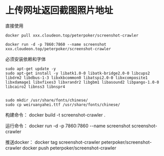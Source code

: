 # 上传网址返回截图照片地址

直接使用
```angular2html
docker pull xxx.cloudeon.top/peterpoker/screenshot-crawler

docker run -d -p 7860:7860 --name screenshot xxx.cloudeon.top/peterpoker/screenshot-crawler
```

必须安装依赖和字体
```
sudo apt-get update -y
sudo apt-get install -y libatk1.0-0 libatk-bridge2.0-0 libcups2 libdrm2 libdbus-1-3 libxkbcommon0 libatspi2.0-0 libxcomposite1 libxdamage1 libxfixes3 libxrandr2 libgbm1 libasound2 libpango-1.0-0 libcairo2 libnss3 libnspr4


sudo mkdir /usr/share/fonts/chinese/
sudo cp weiruanyahei.ttf /usr/share/fonts/chinese/

```



构建命令：
docker build -t screenshot-crawler .

运行命令：
docker run -d -p 7860:7860 --name screenshot screenshot-crawler


推送docker：
docker tag screenshot-crawler peterpoker/screenshot-crawler
docker push peterpoker/screenshot-crawler